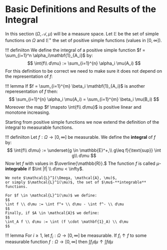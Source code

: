 # Basic Definitions and Results of the Integral
In this section $(\Omega, \mathcal{A}, \mu)$ will be a measure space.
Let $\mathbb{E}$ be the set of simple functions on $\Omega$ and 
$\mathbb{E}^+$ the set of positive simple functions (values in $[0, \infty]$).

!!! definiiton
    We define the integral of a positive simple function
    $f = \sum_{i=1}^n \alpha_i\mathbf{1}_{A_i}$
    by:
    $$
    \int{f\\ d\mu} := \sum_{i=1}^{n} \alpha_i \mu(A_i)
    $$
For this definition to be correct we need to make sure it does not depend on
the representation of $f$:

!!! lemma
    If $f = \sum_{i=1}^{m} \beta_i \mathbf{1}_{A_i}$ is another 
    reperesentation of $f$ then: 
    $$
    \sum_{i=1}^{n} \alpha_i \mu(A_i) = \sum_{i=1}^{m} \beta_i \mu(B_i)
    $$
    Moreover the map $f \mapsto \int{f\\ d\mu}$ is positive linear and 
    monotone increasing.

Starting from positive simple functions we now extend the definition of 
the integral to measurable functions.

!!! definiiton
    Let $f: \Omega \to [0, \infty]$ be measurable. We define the 
    **integral** of
    $f$ by:
    $$
    \int{f\\ d\mu} := \underset{g \in \mathbb{E}^+,\\ g\leq f}{\text{sup}}
    \int g\\ d\mu
    $$
    Now let $f$ with values in $\overline{\mathbb{R}}.$
    The function $f$ is called $\mu$-**integrable** if 
    $\int |f| \\ d\mu < \infty$.

    We note $\mathcal{L}^1(\Omega, \mathcal{A}, \mu)$,
    or simply $\mathcal{L}^1(\mu)$, the set of $\mu$-**integrable** functions.

    For $f \in \mathcal{L}^1(\mu)$ we define:
    $$
    \int f \\ d\mu := \int f^+ \\ d\mu - \int f^- \\ d\mu 
    $$
    Finally, if $A \in \mathcal{A}$ we define:
    $$
    \int_A f \\ d\mu := \int (f \cdot \mathbf{1}_A) \\ d\mu
    $$



!!! lemma
    For $i \geq 1$, let $f_i : \Omega \to [0, \infty]$ be measurable.
    If $f_i \uparrow f$ to some measurable function $f : \Omega \to [0, \infty]$
    then $\int{f_i} d\mu \uparrow \int{f d\mu}$

